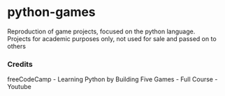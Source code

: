# python-games
Reproduction of game projects, focused on the python language.<br>
Projects for academic purposes only, not used for sale and passed on to others

### Credits
freeCodeCamp - Learning Python by Building Five Games - Full Course - Youtube

